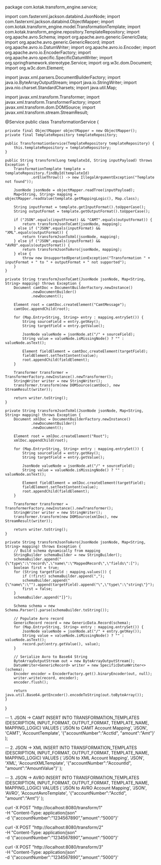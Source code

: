 package com.kotak.transform_engine.service;

import com.fasterxml.jackson.databind.JsonNode;
import com.fasterxml.jackson.databind.ObjectMapper;
import com.kotak.transform_engine.model.TransformationTemplate;
import com.kotak.transform_engine.repository.TemplateRepository;
import org.apache.avro.Schema;
import org.apache.avro.generic.GenericData;
import org.apache.avro.generic.GenericRecord;
import org.apache.avro.io.DatumWriter;
import org.apache.avro.io.Encoder;
import org.apache.avro.io.EncoderFactory;
import org.apache.avro.specific.SpecificDatumWriter;
import org.springframework.stereotype.Service;
import org.w3c.dom.Document;
import org.w3c.dom.Element;

import javax.xml.parsers.DocumentBuilderFactory;
import java.io.ByteArrayOutputStream;
import java.io.StringWriter;
import java.nio.charset.StandardCharsets;
import java.util.Map;

import javax.xml.transform.Transformer;
import javax.xml.transform.TransformerFactory;
import javax.xml.transform.dom.DOMSource;
import javax.xml.transform.stream.StreamResult;

@Service
public class TransformationService {

    private final ObjectMapper objectMapper = new ObjectMapper();
    private final TemplateRepository templateRepository;

    public TransformationService(TemplateRepository templateRepository) {
        this.templateRepository = templateRepository;
    }

    public String transform(Long templateId, String inputPayload) throws Exception {
        TransformationTemplate template = templateRepository.findById(templateId)
                .orElseThrow(() -> new IllegalArgumentException("Template not found"));

        JsonNode jsonNode = objectMapper.readTree(inputPayload);
        Map<String, String> mapping = objectMapper.readValue(template.getMappingLogic(), Map.class);

        String inputFormat = template.getInputFormat().toUpperCase();
        String outputFormat = template.getOutputFormat().toUpperCase();

        if ("JSON".equals(inputFormat) && "CAMT".equals(outputFormat)) {
            return transformJsonToCamt(jsonNode, mapping);
        } else if ("JSON".equals(inputFormat) && "XML".equals(outputFormat)) {
            return transformJsonToXml(jsonNode, mapping);
        } else if ("JSON".equals(inputFormat) && "AVRO".equals(outputFormat)) {
            return transformJsonToAvro(jsonNode, mapping);
        } else {
            throw new UnsupportedOperationException("Transformation " + inputFormat + " to " + outputFormat + " not supported");
        }
    }

    private String transformJsonToCamt(JsonNode jsonNode, Map<String, String> mapping) throws Exception {
        Document camtDoc = DocumentBuilderFactory.newInstance()
                .newDocumentBuilder()
                .newDocument();

        Element root = camtDoc.createElement("CamtMessage");
        camtDoc.appendChild(root);

        for (Map.Entry<String, String> entry : mapping.entrySet()) {
            String sourceField = entry.getKey();
            String targetField = entry.getValue();

            JsonNode valueNode = jsonNode.at("/" + sourceField);
            String value = valueNode.isMissingNode() ? "" : valueNode.asText();

            Element fieldElement = camtDoc.createElement(targetField);
            fieldElement.setTextContent(value);
            root.appendChild(fieldElement);
        }

        Transformer transformer = TransformerFactory.newInstance().newTransformer();
        StringWriter writer = new StringWriter();
        transformer.transform(new DOMSource(camtDoc), new StreamResult(writer));

        return writer.toString();
    }

    private String transformJsonToXml(JsonNode jsonNode, Map<String, String> mapping) throws Exception {
        Document xmlDoc = DocumentBuilderFactory.newInstance()
                .newDocumentBuilder()
                .newDocument();

        Element root = xmlDoc.createElement("Root");
        xmlDoc.appendChild(root);

        for (Map.Entry<String, String> entry : mapping.entrySet()) {
            String sourceField = entry.getKey();
            String targetField = entry.getValue();

            JsonNode valueNode = jsonNode.at("/" + sourceField);
            String value = valueNode.isMissingNode() ? "" : valueNode.asText();

            Element fieldElement = xmlDoc.createElement(targetField);
            fieldElement.setTextContent(value);
            root.appendChild(fieldElement);
        }

        Transformer transformer = TransformerFactory.newInstance().newTransformer();
        StringWriter writer = new StringWriter();
        transformer.transform(new DOMSource(xmlDoc), new StreamResult(writer));

        return writer.toString();
    }

    private String transformJsonToAvro(JsonNode jsonNode, Map<String, String> mapping) throws Exception {
        // Build schema dynamically from mapping
        StringBuilder schemaBuilder = new StringBuilder();
        schemaBuilder.append("{\"type\":\"record\",\"name\":\"MappedRecord\",\"fields\":[");
        boolean first = true;
        for (String targetField : mapping.values()) {
            if (!first) schemaBuilder.append(",");
            schemaBuilder.append("{\"name\":\"").append(targetField).append("\",\"type\":\"string\"}");
            first = false;
        }
        schemaBuilder.append("]}");

        Schema schema = new Schema.Parser().parse(schemaBuilder.toString());

        // Populate Avro record
        GenericRecord record = new GenericData.Record(schema);
        for (Map.Entry<String, String> entry : mapping.entrySet()) {
            JsonNode valueNode = jsonNode.at("/" + entry.getKey());
            String value = valueNode.isMissingNode() ? "" : valueNode.asText();
            record.put(entry.getValue(), value);
        }

        // Serialize Avro to Base64 String
        ByteArrayOutputStream out = new ByteArrayOutputStream();
        DatumWriter<GenericRecord> writer = new SpecificDatumWriter<>(schema);
        Encoder encoder = EncoderFactory.get().binaryEncoder(out, null);
        writer.write(record, encoder);
        encoder.flush();

        return java.util.Base64.getEncoder().encodeToString(out.toByteArray());
    }
}




-- 1. JSON → CAMT
INSERT INTO TRANSFORMATION_TEMPLATES 
(DESCRIPTION, INPUT_FORMAT, OUTPUT_FORMAT, TEMPLATE_NAME, MAPPING_LOGIC)
VALUES (
  'JSON to CAMT Account Mapping',
  'JSON',
  'CAMT',
  'AccountTemplate',
  '{"accountNumber":"AcctId", "amount":"Amt"}'
);

-- 2. JSON → XML
INSERT INTO TRANSFORMATION_TEMPLATES 
(DESCRIPTION, INPUT_FORMAT, OUTPUT_FORMAT, TEMPLATE_NAME, MAPPING_LOGIC)
VALUES (
  'JSON to XML Account Mapping',
  'JSON',
  'XML',
  'AccountXMLTemplate',
  '{"accountNumber":"AccountId", "amount":"AmountValue"}'
);

-- 3. JSON → AVRO
INSERT INTO TRANSFORMATION_TEMPLATES 
(DESCRIPTION, INPUT_FORMAT, OUTPUT_FORMAT, TEMPLATE_NAME, MAPPING_LOGIC)
VALUES (
  'JSON to AVRO Account Mapping',
  'JSON',
  'AVRO',
  'AccountAvroTemplate',
  '{"accountNumber":"AcctId", "amount":"Amt"}'
);




curl -X POST "http://localhost:8080/transform/1" \
  -H "Content-Type: application/json" \
  -d '{"accountNumber":"1234567890","amount":"5000"}'



curl -X POST "http://localhost:8080/transform/2" \
  -H "Content-Type: application/json" \
  -d '{"accountNumber":"1234567890","amount":"5000"}'


curl -X POST "http://localhost:8080/transform/3" \
  -H "Content-Type: application/json" \
  -d '{"accountNumber":"1234567890","amount":"5000"}'

